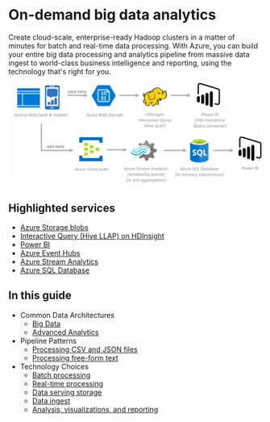 # On-demand big data analytics

Create cloud-scale, enterprise-ready Hadoop clusters in a matter of minutes for batch and real-time data processing. With Azure, you can build your entire big data processing and analytics pipeline from massive data ingest to world-class business intelligence and reporting, using the technology that's right for you.

![On-Demand Big Data Analytics](./images/implementation-example_big-data-analytics.png)

## Highlighted services

* [Azure Storage blobs](/azure/storage/blobs/storage-blobs-introduction)
* [Interactive Query (Hive LLAP) on HDInsight](/azure/hdinsight/interactive-query/apache-interactive-query-get-started)
* [Power BI](/power-bi/)
* [Azure Event Hubs](/azure/event-hubs/)
* [Azure Stream Analytics](/azure/stream-analytics/)
* [Azure SQL Database](/azure/sql-database/)

## In this guide

* Common Data Architectures
    * [Big Data](../common-architectures/big-data.md)
    * [Advanced Analytics](../common-architectures/advanced-analytics.md)
* Pipeline Patterns
    * [Processing CSV and JSON files](../pipeline-patterns/processing-csv-and-json-files.md)
    * [Processing free-form text](../pipeline-patterns/processing-free-form-text.md)
* Technology Choices
    * [Batch processing](../technology-choices/batch-processing.md)
    * [Real-time processing](../technology-choices/real-time-processing.md)
    * [Data serving storage](../technology-choices/data-serving-storage.md)
    * [Data ingest](../technology-choices/data-ingest.md)
    * [Analysis, visualizations, and reporting](../technology-choices/analysis-visualizations-reporting.md)